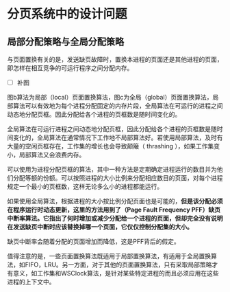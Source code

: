 # 分页系统中的设计问题

## 局部分配策略与全局分配策略

与页面置换有关的是，发送缺页故障时，置换本进程的页面还是其他进程的页面，即怎样在相互竞争的可运行程序之间分配内存。

- [ ] 补图

图b算法为局部（local）页面置换算法，图c为全局（global）页面置换算法，局部算法可以有效地为每个进程分配固定的内存片段，全局算法在可运行的进程之间动态地分配页框。因此分配给各个进程的页框数是随时间变化的。

全局算法在可运行进程之间动态地分配页框，因此分配给各个进程的页框数是随时间变化的，全局算法在通常情况下工作地不局部算法好。若使用局部算法，及时有大量的空闲页框存在，工作集的增长也会导致颠簸（ thrashing ），如果工作集变小，局部算法又会浪费内存。

可以使用为进程分配页框的算法，其中一种方法是定期确定进程运行的数目并为他们分配等额的份额。可以按照进程的大小比例来分配相应数目的页面，对每个进程规定一个最小的页框数，这样无论多么小的进程都能运行。

如果使用全局算法，根据进程的大小按比例分配页面也是可能的，**但是该分配必须在程序运行时动态更新，这里的方法用到了（Page Fault Frequency PFF）缺页中断率算法。它指出了何时增加或减少分配给一个进程的页面，但却完全没有说明在发送缺页中断时应该替换掉哪一个页面，它仅仅控制分配集的大小。**

缺页中断率会随着分配的页面增加而降低，这是PFF背后的假定。

值得注意的是，一些页面置换算法既适用于局部置换算法，有适用于全局置换算法，如FIFO，LRU。另一方面，对于其他的页面置换算法，只有采取局部策略才有意义，如工作集和WSClock算法，是针对某些特定进程的而且必须应用在这些进程的上下文中。
